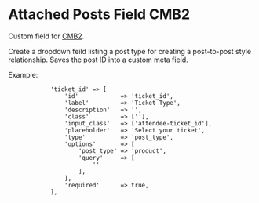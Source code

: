 Attached Posts Field CMB2
==================

Custom field for [CMB2](https://github.com/WebDevStudios/CMB2).

Create a dropdown feild listing a post type for creating a post-to-post style relationship. Saves the post ID into a custom meta field.

Example:

````
			'ticket_id' => [
				'id' 			=> 'ticket_id',
				'label'			=> 'Ticket Type',
				'description'	=> '',
				'class'			=> [''],
				'input_class'	=> ['attendee-ticket_id'],
				'placeholder'	=> 'Select your ticket',
				'type'			=> 'post_type',
				'options'		=> [
					'post_type'	=> 'product',
					'query'		=> [
						''
					],
				],
				'required'		=> true,		
			],	
````

